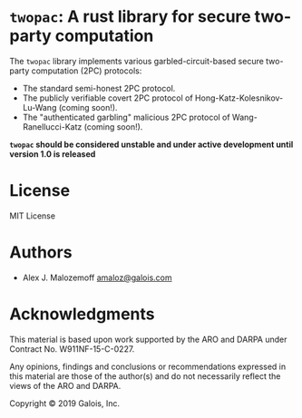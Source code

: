 # `twopac`: A rust library for secure two-party computation

The `twopac` library implements various garbled-circuit-based secure two-party
computation (2PC) protocols:

* The standard semi-honest 2PC protocol.
* The publicly verifiable covert 2PC protocol of Hong-Katz-Kolesnikov-Lu-Wang (coming soon!).
* The "authenticated garbling" malicious 2PC protocol of Wang-Ranellucci-Katz (coming soon!).

**`twopac` should be considered unstable and under active development until
version 1.0 is released**

# License

MIT License

# Authors

- Alex J. Malozemoff <amaloz@galois.com>

# Acknowledgments

This material is based upon work supported by the ARO and DARPA under Contract
No. W911NF-15-C-0227.

Any opinions, findings and conclusions or recommendations expressed in this
material are those of the author(s) and do not necessarily reflect the views of
the ARO and DARPA.

Copyright © 2019 Galois, Inc.
